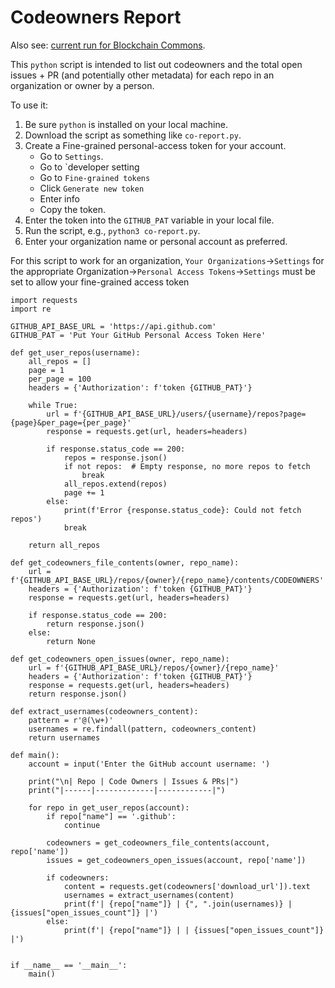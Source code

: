 # Codeowners Report

Also see: [current run for Blockchain Commons](script-codeowners-results.md).

This `python` script is intended to list out codeowners and the total open issues + PR (and potentially other metadata) for each repo in an organization or owner by a person.

To use it:

1. Be sure `python` is installed on your local machine.
2. Download the script as something like `co-report.py`.
3. Create a Fine-grained personal-access token for your account.
   * Go to `Settings`.
   * Go to `developer setting
   * Go to `Fine-grained tokens`
   * Click `Generate new token`
   * Enter info
   * Copy the token.
4. Enter the token into the `GITHUB_PAT` variable in your local file.
5. Run the script, e.g., `python3 co-report.py`.
6. Enter your organization name or personal account as preferred.

For this script to work for an organization, `Your Organizations`->`Settings` for the appropriate Organization->`Personal Access Tokens`->`Settings` must be set to allow your fine-grained access token

```
import requests
import re

GITHUB_API_BASE_URL = 'https://api.github.com'
GITHUB_PAT = 'Put Your GitHub Personal Access Token Here'

def get_user_repos(username):
    all_repos = []
    page = 1
    per_page = 100
    headers = {'Authorization': f'token {GITHUB_PAT}'}

    while True:
        url = f'{GITHUB_API_BASE_URL}/users/{username}/repos?page={page}&per_page={per_page}'
        response = requests.get(url, headers=headers)

        if response.status_code == 200:
            repos = response.json()
            if not repos:  # Empty response, no more repos to fetch
                break
            all_repos.extend(repos)
            page += 1
        else:
            print(f'Error {response.status_code}: Could not fetch repos')
            break

    return all_repos

def get_codeowners_file_contents(owner, repo_name):
    url = f'{GITHUB_API_BASE_URL}/repos/{owner}/{repo_name}/contents/CODEOWNERS'
    headers = {'Authorization': f'token {GITHUB_PAT}'}
    response = requests.get(url, headers=headers)

    if response.status_code == 200:
        return response.json()
    else:
        return None

def get_codeowners_open_issues(owner, repo_name):
    url = f'{GITHUB_API_BASE_URL}/repos/{owner}/{repo_name}'
    headers = {'Authorization': f'token {GITHUB_PAT}'}
    response = requests.get(url, headers=headers)
    return response.json()

def extract_usernames(codeowners_content):
    pattern = r'@(\w+)'
    usernames = re.findall(pattern, codeowners_content)
    return usernames

def main():
    account = input('Enter the GitHub account username: ')

    print("\n| Repo | Code Owners | Issues & PRs|")
    print("|------|-------------|------------|")

    for repo in get_user_repos(account):
        if repo["name"] == '.github':
            continue

        codeowners = get_codeowners_file_contents(account, repo['name'])
        issues = get_codeowners_open_issues(account, repo['name'])

        if codeowners:
            content = requests.get(codeowners['download_url']).text
            usernames = extract_usernames(content)
            print(f'| {repo["name"]} | {", ".join(usernames)} | {issues["open_issues_count"]} |')
        else:
            print(f'| {repo["name"]} | | {issues["open_issues_count"]} |')


if __name__ == '__main__':
    main()

```
